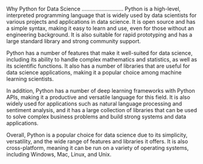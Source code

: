 Why Python for Data Science
...........................
Python is a high-level, interpreted programming language that is widely used by data scientists for various projects and applications in data science. It is open source and has a simple syntax, making it easy to learn and use, even for those without an engineering background. It is also suitable for rapid prototyping and has a large standard library and strong community support.

Python has a number of features that make it well-suited for data science, including its ability to handle complex mathematics and statistics, as well as its scientific functions. It also has a number of libraries that are useful for data science applications, making it a popular choice among machine learning scientists.

In addition, Python has a number of deep learning frameworks with Python APIs, making it a productive and versatile language for this field. It is also widely used for applications such as natural language processing and sentiment analysis, and it has a large collection of libraries that can be used to solve complex business problems and build strong systems and data applications.

Overall, Python is a popular choice for data science due to its simplicity, versatility, and the wide range of features and libraries it offers. It is also cross-platform, meaning it can be run on a variety of operating systems, including Windows, Mac, Linux, and Unix.


